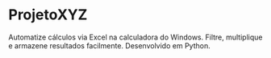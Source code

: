 # ProjetoXYZ
Automatize cálculos via Excel na calculadora do Windows. Filtre, multiplique e armazene resultados facilmente. Desenvolvido em Python.
